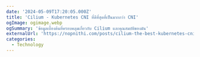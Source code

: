 ```yaml
---
date: '2024-05-09T17:20:05.000Z'
title: 'Cilium - Kubernetes CNI ที่ดีที่สุดที่เป็นมากกว่า CNI'
ogImage: ogimage.webp
ogSummary: 'ข้อมูลเบื้องต้นที่ครอบคลุมเกี่ยวกับ Cilium และคุณสมบัติของมัน'
externalUrl: 'https://nopnithi.com/posts/cilium-the-best-kubernetes-cni-and-beyond/'
categories:
  - Technology
---
```

